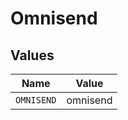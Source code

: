 # Omnisend


## Values

| Name       | Value      |
| ---------- | ---------- |
| `OMNISEND` | omnisend   |